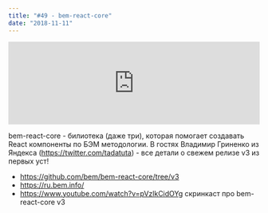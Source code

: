 ```yaml
---
title: "#49 - bem-react-core"
date: "2018-11-11"
---
```


<iframe width="100%" height="166" scrolling="no" frameborder="no" allow="autoplay" src="https://w.soundcloud.com/player/?url=https%3A//api.soundcloud.com/tracks/528262383&color=%23ff5500&auto_play=false&hide_related=true&show_comments=true&show_user=true&show_reposts=false&show_teaser=true"></iframe>

bem-react-core - билиотека (даже три), которая помогает создавать React компоненты по БЭМ методологии. В гостях Владимир Гриненко из Яндекса (https://twitter.com/tadatuta) - все детали о свежем релизе v3 из первых уст!

- https://github.com/bem/bem-react-core/tree/v3
- https://ru.bem.info/
- https://www.youtube.com/watch?v=pVzlkCidOYg скринкаст про bem-react-core v3
